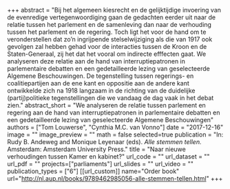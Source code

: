 +++
abstract = "Bĳ het algemeen kiesrecht en de gelijktijdige invoering van de evenredige vertegenwoordiging gaan de gedachten eerder uit naar de relatie tussen het parlement en de samenleving dan naar de verhouding tussen het parlement en de regering. Toch ligt het voor de hand om te veronderstellen dat zo’n ingrijpende stelselwijziging als die van 1917 ook gevolgen zal hebben gehad voor de interacties tussen de Kroon en de Staten-Generaal, zij het dat het vooral om indirecte efffecten gaat. We analyseren deze relatie aan de hand van interruptiepatronen in parlementaire debatten en een gedetailleerde lezing van geselecteerde Algemene Beschouwingen. De tegenstelling tussen regerings- en coalitiepartijen aan de ene kant en oppositie aan de andere kant ontwikkelde zich na 1918 langzaam in de richting van de duidelijke (partij)politieke tegenstellingen die we vandaag de dag vaak in het debat zien."
abstract_short = "We analyseren de relatie tussen parlement en regering aan de hand van interruptiepatronen in parlementaire debatten en een gedetailleerde lezing van geselecteerde Algemene Beschouwingen"
authors = ["Tom Louwerse", "Cynthia M.C. van Vonno"]
date = "2017-12-16"
image = ""
image_preview = ""
math = false
selected=true
publication = "In: Rudy B. Andeweg and Monique Leyenaar (eds). *Alle stemmen tellen.* Amsterdam: Amsterdam University Press."
title = "Naar nieuwe verhoudingen tussen Kamer en kabinet?"
url_code = ""
url_dataset = ""
url_pdf = ""
projects=["parliaments"]
url_slides = ""
url_video = ""
publication_types = ["6"]
[[url_custom]]
	name="Order book"
	url="http://nl.aup.nl/books/9789462985056-alle-stemmen-tellen.html"
+++
